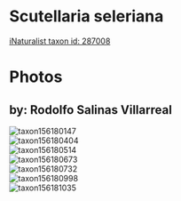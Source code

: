 
Scutellaria seleriana
=====================
  
[iNaturalist taxon id: 287008](https://www.inaturalist.org/taxa/287008)
# Photos

## by: Rodolfo Salinas Villarreal
  
![taxon156180147](https://inaturalist-open-data.s3.amazonaws.com/photos/167347745/medium.jpg)  
![taxon156180404](https://inaturalist-open-data.s3.amazonaws.com/photos/167348418/medium.jpg)  
![taxon156180514](https://inaturalist-open-data.s3.amazonaws.com/photos/167348517/medium.jpg)  
![taxon156180673](https://inaturalist-open-data.s3.amazonaws.com/photos/167348676/medium.jpg)  
![taxon156180732](https://inaturalist-open-data.s3.amazonaws.com/photos/167348775/medium.jpg)  
![taxon156180998](https://inaturalist-open-data.s3.amazonaws.com/photos/167349203/medium.jpg)  
![taxon156181035](https://inaturalist-open-data.s3.amazonaws.com/photos/167349251/medium.jpg)